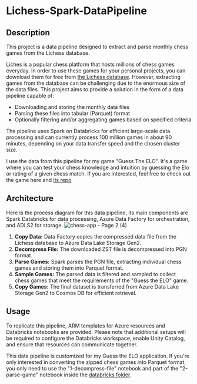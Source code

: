 # Lichess-Spark-DataPipeline

## Description
This project is a data pipeline designed to extract and parse monthly chess games from the Lichess database.

Liches is a popular chess platform that hosts millions of chess games everyday. In order to use these games for your personal projects, you can download them for free from [the Lichess database](https://database.lichess.org/). However, extracting games from the database can be challenging due to the enormous size of the data files. This project aims to provide a solution in the form of a data pipeline capable of:
- Downloading and storing the monthly data files
- Parsing these files into tabular (Parquet) format
- Optionally filtering and/or aggregating games based on specified criteria

The pipeline uses Spark on Databricks for efficient large-scale data processing and can currently process 100 million games in about 90 minutes, depending on your data transfer speed and the chosen cluster size.

I use the data from this pipeline for my game "Guess The ELO". It's a game where you can test your chess knowledge and intuition by guessing the Elo or rating of a given chess match. If you are interested, feel free to check out the game here and [its repo](https://github.com/hieuimba/Guess-The-ELO) 

## Architecture
Here is the process diagram for this data pipeline, its main components are Spark Databricks for data processing, Azure Data Factory for orchestration, and ADLS2 for storage.
![chess-app - Page 2 (4)](https://github.com/user-attachments/assets/89c9022f-ee65-4ffc-adc9-438bd2830970)
1. **Copy Data:** Data Factory copies the compressed data file from the Lichess database to Azure Data Lake Storage Gen2. 
2. **Decompress File:** The downloaded ZST file is decompressed into PGN format.
3. **Parse Games:** Spark parses the PGN file, extracting individual chess games and storing them into Parquet format.
4. **Sample Games:** The parsed data is filtered and sampled to collect chess games that meet the requirements of the "Guess the ELO" game.
5. **Copy Games:** The final dataset is transferred from Azure Data Lake Storage Gen2 to Cosmos DB for efficient retrieval.

## Usage
To replicate this pipeline, ARM templates for Azure resources and Databricks notebooks are provided. 
Please note that additional setups will be required to configure the Databricks workspace, enable Unity Catalog, and ensure that resources can communicate together.

This data pipeline is customized for my Guess the ELO application. If you're only interested in converting the zipped chess games into Parquet format, you only need to use the "1-decompress-file" notebook and part of the "2-parse-game" notebook inside the [databricks folder](https://github.com/hieuimba/Lichess-Spark-DataPipeline/tree/main/databricks).
